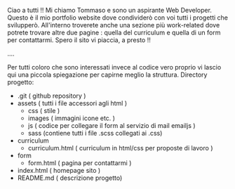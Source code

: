 Ciao a tutti !!
Mi chiamo Tommaso e sono un aspirante Web Developer.
Questo è il mio portfolio website dove condividerò con voi tutti i progetti che svilupperò.
All'interno troverete anche una sezione più work-related dove potrete trovare altre due pagine : quella del curriculum e quella di un form per contattarmi.
Spero il sito vi piaccia, a presto !!

....

Per tutti coloro che sono interessati invece al codice vero proprio vi lascio qui una piccola spiegazione per capirne meglio la struttura.
Directory progetto:
-  .git ( github repository )
-  assets ( tutti i file accessori agli html )
    - css ( stile )
    - images ( immagini icone etc. )
    - js ( codice per collegare il form al servizio di mail emailjs )
    - sass (contiene tutti i file .scss collegati ai .css)
- curriculum
    - curriculum.html ( curriculum in html/css per proposte di lavoro )
- form
    - form.html ( pagina per contattarmi )  
- index.html ( homepage sito )
- README.md ( descrizione progetto)
